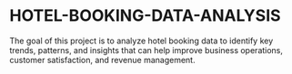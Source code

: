 # HOTEL-BOOKING-DATA-ANALYSIS
The goal of this project is to analyze hotel booking data to identify key trends, patterns, and insights that can help improve business operations, customer satisfaction, and revenue management.
